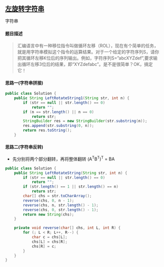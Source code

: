## [左旋转字符串](https://www.nowcoder.com/practice/12d959b108cb42b1ab72cef4d36af5ec)

<code style="color: var(--vscode-textPreformat-foreground); font-family: Menlo, Monaco, Consolas, &quot;Droid Sans Mono&quot;, &quot;Courier New&quot;, monospace, &quot;Droid Sans Fallback&quot;; font-size: 14px; line-height: 19px;">字符串</code>

#### 题目描述

> 汇编语言中有一种移位指令叫做循环左移（ROL），现在有个简单的任务，就是用字符串模拟这个指令的运算结果。对于一个给定的字符序列S，请你把其循环左移K位后的序列输出。例如，字符序列S=”abcXYZdef”,要求输出循环左移3位后的结果，即“XYZdefabc”。是不是很简单？OK，搞定它！

#### 思路一(字符串拼接)
```java
public class Solution {
    public String LeftRotateString1(String str, int n) {
        if (str == null || str.length() == 0)
            return "";
        if (n == str.length() || n == 0)
            return str;
        StringBuilder res = new StringBuilder(str.substring(n));
        res.append(str.substring(0, n));
        return res.toString();
    }
```

#### 思路二(字符串反转)
* 先分别将两个部分翻转，再将整体翻转 (A<sup>T</sup>B<sup>T</sup>)<sup>T</sup> = BA
```java
public class Solution {
    public String LeftRotateString(String str, int n) {
        if (str == null || str.length() == 0)
            return "";
        if (str.length() == 1 || str.length() == n)
            return str;
        char[] chs = str.toCharArray();
        reverse(chs, 0, n - 1);
        reverse(chs, n, str.length() - 1);
        reverse(chs, 0, str.length() - 1);
        return new String(chs);
    }

    private void reverse(char[] chs, int L, int R) {
        for (; L < R; L++, R--) {
            char c = chs[L];
            chs[L] = chs[R];
            chs[R] = c;
        }
    }
}
```